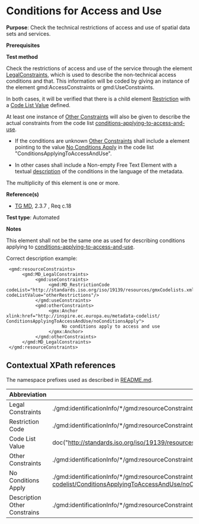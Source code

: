 # Conditions for Access and Use

**Purpose**: Check the technical restrictions of access and use of spatial data sets and services.

**Prerequisites**

**Test method**

Check the restrictions of access and use of the service through the element [LegalConstraints](#legalConstraints), which is used to describe the non-technical access conditions and that.
This information will be coded by giving an instance of the element gmd:AccessConstraints or gmd:UseConstraints.

In both cases, it will be verified that there is a child element [Restriction](#restrictionCode) with a [Code List Value](#codeListValue) defined.

At least one instance of [Other Constraints](#otherConstraints) will also be given to describe the actual constraints from the code list [conditions-applying-to-access-and-use](#http://inspire.ec.europa.eu/id/ats/metadata/2.0/sds-interoperable/conditions-applying-to-access-and-use).

* If the conditions are unknown [Other Constraints](#otherConstraints) shall include a element pointing to the value [No Conditions Apply](#noConditionsApply) in the code list "ConditionsApplyingToAccessAndUse". 

* In other cases shall include a Non-empty Free Text Element with a textual [description](#description) of the conditions in the language of the metadata. 

The multiplicity of this element is one or more.

**Reference(s)**	 

* [TG MD](http://inspire.ec.europa.eu/id/ats/metadata/2.0/common/README#ref_TG_MD), 2.3.7 , Req c.18


**Test type**: Automated

**Notes**

This element shall not be the same one as used for describing conditions applying to [conditions-applying-to-access-and-use](#http://inspire.ec.europa.eu/id/ats/metadata/2.0/sds-interoperable/conditions-applying-to-access-and-use).

Correct description example:

     <gmd:resourceConstraints>
          <gmd:MD_LegalConstraints>
               <gmd:useConstraints>
                    <gmd:MD_RestrictionCode codeList="http://standards.iso.org/iso/19139/resources/gmxCodelists.xml#MD_RestrictionCode" codeListValue="otherRestrictions"/>
               </gmd:useConstraints>
               <gmd:otherConstraints>
                    <gmx:Anchor xlink:href="http://inspire.ec.europa.eu/metadata-codelist/ ConditionsApplyingToAccessAndUse/noConditionsApply">
                         No conditions apply to access and use 
                    </gmx:Anchor>
               </gmd:otherConstraints>
          </gmd:MD_LegalConstraints>
     </gmd:resourceConstraints>

## Contextual XPath references

The namespace prefixes used as described in [README.md](http://inspire.ec.europa.eu/id/ats/metadata/2.0/common/README#namespaces).

Abbreviation                                   |  XPath expression (relative to gmd:MD_Metadata)
-----------------------------------------------| -------------------------------------------------------------------------
<a name="legalConstraints"></a> Legal Constraints  | ./gmd:identificationInfo/\*/gmd:resourceConstraints/gmd:MD_LegalConstraints
<a name="restrictionCode"></a> Restriction Code | ./gmd:identificationInfo/\*/gmd:resourceConstraints/gmd:MD_LegalConstraints/\*/gmd:MD_RestrictionCode/@codeListValue
<a name="codeListValue"></a> Code List Value | doc("http://standards.iso.org/iso/19139/resources/gmxCodelists.xml")/gmx:CodeListDictionary[@gml:id='MD_RestrictionCode']//gml:identifier/text()
<a name="otherConstraints"></a> Other Constraints | ./gmd:identificationInfo/\*/gmd:resourceConstraints/gmd:MD_LegalConstraints/gmd:otherConstraints[1]
<a name="noConditionsApply"></a> No Conditions Apply | ./gmd:identificationInfo/\*/gmd:resourceConstraints/gmd:MD_LegalConstraints/gmd:otherConstraints[1]/gmx:Anchor/@xlink:href("http://inspire.ec.europa.eu/metadata-codelist/ConditionsApplyingToAccessAndUse/noConditionsApply")
<a name="description"></a> Description Other Constrains | ./gmd:identificationInfo/\*/gmd:resourceConstraints/gmd:MD_LegalConstraints/gmd:otherConstraints[1]/gco:CharacterString






